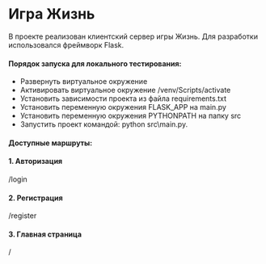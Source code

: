 # Игра Жизнь

В проекте реализован клиентский сервер игры Жизнь. Для разработки использовался фреймворк Flask.

#### Порядок запуска для локального тестирования:
- Развернуть виртуальное окружение
- Активировать виртуальное окружение /venv/Scripts/activate
- Установить зависимости проекта из файла requirements.txt
- Установить переменную окружения FLASK_APP на main.py
- Установить переменную окружения PYTHONPATH на папку src
- Запустить проект командой: python src\main.py.

#### Доступные маршруты:
#### 1. Авторизация
/login
#### 2. Регистрация
/register
#### 3. Главная страница
/